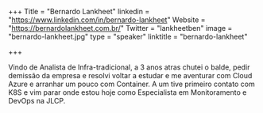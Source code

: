 +++
Title = "Bernardo Lankheet"
linkedin = "https://www.linkedin.com/in/bernardo-lankheet" 
Website = "https://bernardolankheet.com.br/"
Twitter = "lankheetben"
image = "bernardo-lankheet.jpg"
type = "speaker"
linktitle = "bernardo-lankheet"

+++

Vindo de Analista de Infra-tradicional, a 3 anos atras chutei o balde, pedir demissão da empresa e resolvi voltar a estudar e me aventurar com Cloud Azure e arranhar um pouco com Container. A um tive primeiro contato com K8S e vim parar onde estou hoje como Especialista em Monitoramento e DevOps na JLCP.